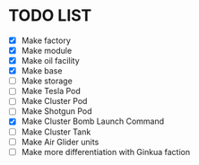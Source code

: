 
# TODO LIST

- [x] Make factory
- [x] Make module
- [x] Make oil facility
- [x] Make base
- [ ] Make storage
- [ ] Make Tesla Pod
- [ ] Make Cluster Pod
- [ ] Make Shotgun Pod
- [x] Make Cluster Bomb Launch Command
- [ ] Make Cluster Tank
- [ ] Make Air Glider units
- [ ] Make more differentiation with Ginkua faction
